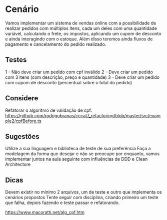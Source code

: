 # Cenário

Vamos implementar um sistema de vendas online com a possibilidade de realizar pedidos com múltiplos itens, cada um deles com uma quantidade variável, calculando o frete, os impostos, aplicando um cupom de desconto e ainda interagindo com o estoque. Além disso teremos ainda fluxos de pagamento e cancelamento do pedido realizado.

## Testes

1 - Não deve criar um pedido com cpf inválido
2 - Deve criar um pedido com 3 itens (com descrição, preço e quantidade)
3 - Deve criar um pedido com cupom de desconto (percentual sobre o total do pedido)

## Considere

Refatorar o algoritmo de validação de cpf: https://github.com/rodrigobranas/cccat7_refactoring/blob/master/src/example2/cpfBefore.ts

## Sugestões

Utilize a sua linguagem e biblioteca de teste de sua preferência
Faça a modelagem da forma que desejar e não se preocupe por enquanto, vamos implementar juntos na aula seguinte com influências de DDD e Clean Architecture

## Dicas

Devem existir no mínimo 2 arquivos, um de teste e outro que implementa os cenários propostos
Tente seguir com disciplina, criando primeiro um teste que falha, depois fazendo e teste passar e refatorando.

https://www.macoratti.net/alg_cpf.htm